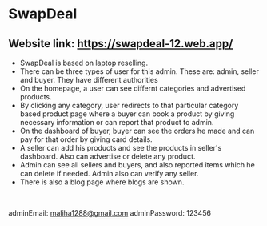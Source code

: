 # SwapDeal

## Website link: https://swapdeal-12.web.app/

<ul>
<li>SwapDeal is based on laptop reselling.</li>

<li>There can be three types of user for this admin. These are: admin, seller and buyer. They have different authorities</li>

<li>On the homepage, a user can see differnt categories and advertised products.</li>

<li>By clicking any category, user redirects to that particular category based product page where a buyer can book a product by giving necessary information or can report that product to admin.</li>

<li>On the dashboard of buyer, buyer can see the orders he made and can pay for that order by giving card details.</li>

<li>A seller can add his products and see the products in seller's dashboard. Also can advertise or delete any product.</li>

<li>Admin can see all sellers and buyers, and also reported items which he can delete if needed. Admin also can verify any seller.</li>

<li>There is also a blog page where blogs are shown.</li>
</ul>

<br/>

adminEmail: maliha1288@gmail.com
adminPassword: 123456